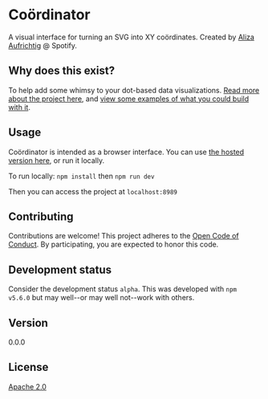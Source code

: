 # Coördinator

A visual interface for turning an SVG into XY coördinates. Created by [Aliza Aufrichtig](https://twitter.com/alizauf) @ Spotify.

## Why does this exist?

To help add some whimsy to your dot-based data visualizations. [Read more about the project here](https://labs.spotify.com/2018/03/02/introducing-coordinator-a-new-open-source-project-made-at-spotify-to-inject-some-whimsy-into-data-visualizations/), and [view some examples of what you could build with it](https://bl.ocks.org/alizauf).

## Usage

Coördinator is intended as a browser interface. You can use [the hosted version here](https://spotify.github.io/coordinator), or run it locally.

To run locally:
`npm install` then `npm run dev`

Then you can access the project at `localhost:8989`

## Contributing

Contributions are welcome! This project adheres to the [Open Code of Conduct][code-of-conduct]. By participating, you are expected to honor this code.

[code-of-conduct]: https://github.com/spotify/code-of-conduct/blob/master/code-of-conduct.md

## Development status

Consider the development status `alpha`. This was developed with `npm v5.6.0` but may well--or may well not--work with others.

## Version

0.0.0

## License

[Apache 2.0](http://www.apache.org/licenses/LICENSE-2.0)
